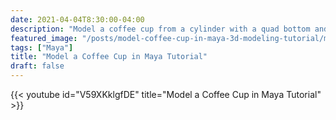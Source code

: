 ```yaml
---
date: 2021-04-04T8:30:00-04:00
description: "Model a coffee cup from a cylinder with a quad bottom and a bridge handle"
featured_image: "/posts/model-coffee-cup-in-maya-3d-modeling-tutorial/maya-coffee-cup-3d-modeling-tutorial.jpg"
tags: ["Maya"]
title: "Model a Coffee Cup in Maya Tutorial"
draft: false
---
```


{{< youtube id="V59XKklgfDE" title="Model a Coffee Cup in Maya Tutorial" >}}